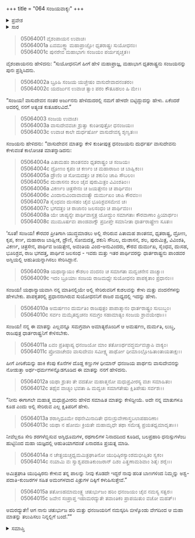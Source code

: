 +++
title = "064 ಸಂಜಯವಾಕ್ಯಃ"
+++

<details><summary>ಪ್ರವೇಶ</summary>


।।   ಓಂ ಓಂ ನಮೋ ನಾರಾಯಣಾಯ।।   ಶ್ರೀ ವೇದವ್ಯಾಸಾಯ ನಮಃ ।।

ಶ್ರೀ ಕೃಷ್ಣದ್ವೈಪಾಯನ ವೇದವ್ಯಾಸ ವಿರಚಿತ  

**ಶ್ರೀ ಮಹಾಭಾರತ**

**ಉದ್ಯೋಗ ಪರ್ವ**

**ಯಾನಸಂಧಿ ಪರ್ವ**

**ಅಧ್ಯಾಯ 64**

</details>


<details><summary>ಸಾರ</summary>

“ವಾಸುದೇವನ ನಂತರ ಅರ್ಜುನನು ಹೇಳಿದುದರಲ್ಲಿ ನಮಗೆ ಹೇಳದೇ ಬಿಟ್ಟಿದ್ದುದನ್ನು ಹೇಳು” ಎಂದು ಧೃತರಾಷ್ಟ್ರನು ಸಂಜಯನನ್ನು ಕೇಳಲು, ಸಂಜಯನು ಅರ್ಜುನನ ಸಂದೇಶವನ್ನು ಪೂರ್ಣಗೊಳಿಸುವುದು (1-16).

</details>


> 05064001 ವೈಶಂಪಾಯನ ಉವಾಚ।  
05064001a ಏವಮುಕ್ತ್ವಾ ಮಹಾಪ್ರಾಜ್ಞೋ ಧೃತರಾಷ್ಟ್ರಃ ಸುಯೋಧನಂ।  
05064001c ಪುನರೇವ ಮಹಾಭಾಗಃ ಸಂಜಯಂ ಪರ್ಯಪೃಚ್ಚತ।।

ವೈಶಂಪಾಯನನು ಹೇಳಿದನು: “ಸುಯೋಧನನಿಗೆ ಹೀಗೆ ಹೇಳಿ ಮಹಾಪ್ರಾಜ್ಞ, ಮಹಾಭಾಗ ಧೃತರಾಷ್ಟ್ರನು ಸಂಜಯನನ್ನು ಪುನಃ ಪ್ರಶ್ನಿಸಿದನು.

> 05064002a ಬ್ರೂಹಿ ಸಂಜಯ ಯಚ್ಚೇಷಂ ವಾಸುದೇವಾದನಂತರಂ।  
05064002c ಯದರ್ಜುನ ಉವಾಚ ತ್ವಾಂ ಪರಂ ಕೌತೂಹಲಂ ಹಿ ಮೇ।।

“ಸಂಜಯ! ವಾಸುದೇವನ ನಂತರ ಅರ್ಜುನನು ಹೇಳಿದುದರಲ್ಲಿ ನಮಗೆ ಹೇಳದೇ ಬಿಟ್ಟಿದ್ದುದನ್ನು ಹೇಳು. ಏಕೆಂದರೆ ಅದರಲ್ಲಿ ನನಗೆ ಅತ್ಯಂತ ಕುತೂಹಲವಿದೆ.”

> 05064003 ಸಂಜಯ ಉವಾಚ।  
05064003a ವಾಸುದೇವವಚಃ ಶ್ರುತ್ವಾ ಕುಂತೀಪುತ್ರೋ ಧನಂಜಯಃ।  
05064003c ಉವಾಚ ಕಾಲೇ ದುರ್ಧರ್ಷೋ ವಾಸುದೇವಸ್ಯ ಶೃಣ್ವತಃ।।

ಸಂಜಯನು ಹೇಳಿದನು: “ವಾಸುದೇವನ ಮಾತನ್ನು ಕೇಳಿ ಕುಂತೀಪುತ್ರ ಧನಂಜಯನು ದುರ್ಧರ್ಷ ವಾಸುದೇವನು ಕೇಳುವಂತೆ ಕಾಲೋಚಿತ ಮಾತನ್ನಾಡಿದನು:

> 05064004a ಪಿತಾಮಹಂ ಶಾಂತನವಂ ಧೃತರಾಷ್ಟ್ರಂ ಚ ಸಂಜಯ।  
05064004c ದ್ರೋಣಂ ಕೃಪಂ ಚ ಕರ್ಣಂ ಚ ಮಹಾರಾಜಂ ಚ ಬಾಹ್ಲಿಕಂ।।  
05064005a ದ್ರೌಣಿಂ ಚ ಸೋಮದತ್ತಂ ಚ ಶಕುನಿಂ ಚಾಪಿ ಸೌಬಲಂ।   
05064005c ದುಃಶಾಸನಂ ಶಲಂ ಚೈವ ಪುರುಮಿತ್ರಂ ವಿವಿಂಶತಿಂ।।  
05064006a ವಿಕರ್ಣಂ ಚಿತ್ರಸೇನಂ ಚ ಜಯತ್ಸೇನಂ ಚ ಪಾರ್ಥಿವಂ।  
05064006c ವಿಂದಾನುವಿಂದಾವಾವಂತ್ಯೌ ದುರ್ಮುಖಂ ಚಾಪಿ ಕೌರವಂ।।  
05064007a ಸೈಂಧವಂ ದುಃಸಹಂ ಚೈವ ಭೂರಿಶ್ರವಸಮೇವ ಚ।  
05064007c ಭಗದತ್ತಂ ಚ ರಾಜಾನಂ ಜಲಸಂಧಂ ಚ ಪಾರ್ಥಿವಂ।।  
05064008a ಯೇ ಚಾಪ್ಯನ್ಯೇ ಪಾರ್ಥಿವಾಸ್ತತ್ರ ಯೋದ್ಧುಂ
	ಸಮಾಗತಾಃ ಕೌರವಾಣಾಂ ಪ್ರಿಯಾರ್ಥಂ।  
> 05064008c ಮುಮೂರ್ಷವಃ ಪಾಂಡವಾಗ್ನೌ ಪ್ರದೀಪ್ತೇ
	ಸಮಾನೀತಾ ಧಾರ್ತರಾಷ್ಟ್ರೇಣ ಸೂತ।।  

‘ಸೂತ! ಸಂಜಯ! ಕೌರವರ ಪ್ರೀತಿಗಾಗಿ ಯುದ್ಧಮಾಡಲು ಅಲ್ಲಿ ಸೇರಿರುವ ಪಿತಾಮಹ ಶಾಂತನವ, ಧೃತರಾಷ್ಟ್ರ, ದ್ರೋಣ, ಕೃಪ, ಕರ್ಣ, ಮಹಾರಾಜ ಬಾಹ್ಲೀಕ, ದ್ರೌಣಿ, ಸೋಮದತ್ತ, ಶಕುನಿ ಸೌಬಲ, ದುಃಶಾಸನ, ಶಲ, ಪುರುಮಿತ್ರ, ವಿವಿಂಶತಿ, ವಿಕರ್ಣ, ಚಿತ್ರಸೇನ, ಪಾರ್ಥಿವ ಜಯತ್ಸೇನ, ಅವಂತಿಯ ವಿಂದ-ಅನುವಿಂದರು, ಕೌರವ ದುರ್ಮುಖ, ಸೈಂಧವ, ದುಃಸಹ, ಭೂರಿಶ್ರವ, ರಾಜ ಭಗದತ್ತ, ಪಾರ್ಥಿವ ಜಲಸಂಧ - ಇವರು ಮತ್ತು ಇತರ ಪಾರ್ಥಿವರನ್ನು ಧಾರ್ತರಾಷ್ಟ್ರನು ಪಾಂಡವರ ಅಗ್ನಿಯಲ್ಲಿ ಆಹುತಿಯನ್ನಾಗಿಸಲು ಸೇರಿಸಿದ್ದಾನೆ.

> 05064009a ಯಥಾನ್ಯಾಯಂ ಕೌಶಲಂ ವಂದನಂ ಚ
	ಸಮಾಗತಾ ಮದ್ವಚನೇನ ವಾಚ್ಯಾಃ।   
> 05064009c ಇದಂ ಬ್ರೂಯಾಃ ಸಂಜಯ ರಾಜಮಧ್ಯೇ
	ಸುಯೋಧನಂ ಪಾಪಕೃತಾಂ ಪ್ರಧಾನಂ।।   

ಸಂಜಯ! ಯಥಾನ್ಯಾಯವಾಗಿ ನನ್ನ ಮಾತಿನಲ್ಲಿಯೇ ಅಲ್ಲಿ ಸೇರಿರುವರಿಗೆ ಕುಶಲವನ್ನು ಕೇಳು ಮತ್ತು ವಂದನೆಗಳನ್ನು ಹೇಳಬೇಕು. ಪಾಪಕೃತರಲ್ಲಿ ಪ್ರಧಾನನಾಗಿರುವ ಸುಯೋಧನನಿಗೆ ರಾಜರ ಮಧ್ಯದಲ್ಲಿ ಇದನ್ನು ಹೇಳು.

> 05064010a ಅಮರ್ಷಣಂ ದುರ್ಮತಿಂ ರಾಜಪುತ್ರಂ
	ಪಾಪಾತ್ಮಾನಂ ಧಾರ್ತರಾಷ್ಟ್ರಂ ಸುಲುಬ್ಧಂ।  
> 05064010c ಸರ್ವಂ ಮಮೈತದ್ವಚನಂ ಸಮಗ್ರಂ
	ಸಹಾಮಾತ್ಯಂ ಸಂಜಯ ಶ್ರಾವಯೇಥಾಃ।।  

ಸಂಜಯ! ನನ್ನ ಈ ಮಾತನ್ನು ಎಲ್ಲವನ್ನೂ ಸಮಗ್ರವಾಗಿ ಅಮಾತ್ಯರೊಂದಿಗೆ ಆ ಅಮರ್ಷಣ, ದುರ್ಮತಿ, ಲುಬ್ಧ, ರಾಜಪುತ್ರ ಧಾರ್ತರಾಷ್ಟ್ರನಿಗೆ ಕೇಳಿಸಬೇಕು.

> 05064011a ಏವಂ ಪ್ರತಿಷ್ಠಾಪ್ಯ ಧನಂಜಯೋ ಮಾಂ
	ತತೋಽರ್ಥವದ್ಧರ್ಮವಚ್ಚಾಪಿ ವಾಕ್ಯಂ।  
> 05064011c ಪ್ರೋವಾಚೇದಂ ವಾಸುದೇವಂ ಸಮೀಕ್ಷ್ಯ
	ಪಾರ್ಥೋ ಧೀಮಾಽಲ್ಲೋಹಿತಾಂತಾಯತಾಕ್ಷಃ।।  

ಹೀಗೆ ಪೀಠಿಕೆಯನ್ನು ಹಾಕಿ ಕೆಂಪು ಕೊನೆಗಳ ದೊಡ್ಡ ಕಣ್ಣುಗಳ ಧೀಮಾನ್ ಧನಂಜಯ ಪಾರ್ಥನು ವಾಸುದೇವನನ್ನು ನೋಡುತ್ತಾ ಅರ್ಥ-ಧರ್ಮಗಳನ್ನೊಡಗೂಡಿದ ಈ ಮಾತನ್ನು ನನಗೆ ಹೇಳಿದನು.

> 05064012a ಯಥಾ ಶ್ರುತಂ ತೇ ವದತೋ ಮಹಾತ್ಮನೋ
	ಮಧುಪ್ರವೀರಸ್ಯ ವಚಃ ಸಮಾಹಿತಂ।  
> 05064012c ತಥೈವ ವಾಚ್ಯಂ ಭವತಾ ಹಿ ಮದ್ವಚಃ
	ಸಮಾಗತೇಷು ಕ್ಷಿತಿಪೇಷು ಸರ್ವಶಃ।।  

“ನೀನು ಈಗಾಗಲೇ ಮಹಾತ್ಮ ಮಧುಪ್ರವೀರನು ಹೇಳಿದ ಸಮಾಹಿತ ಮಾತನ್ನು ಕೇಳಿದ್ದೀಯೆ. ಅದೇ ನನ್ನ ಮಾತುಗಳೂ ಕೂಡ ಎಂದು ಅಲ್ಲಿ ಸೇರಿರುವ ಎಲ್ಲ ಕ್ಷಿತಿಪರಿಗೆ ಹೇಳು.

> 05064013a ಶರಾಗ್ನಿಧೂಮೇ ರಥನೇಮಿನಾದಿತೇ
	ಧನುಃಸ್ರುವೇಣಾಸ್ತ್ರಬಲಾಪಹಾರಿಣಾ।  
> 05064013c ಯಥಾ ನ ಹೋಮಃ ಕ್ರಿಯತೇ ಮಹಾಮೃಧೇ
	ತಥಾ ಸಮೇತ್ಯ ಪ್ರಯತಧ್ವಮಾದೃತಾಃ।।  

ನೀವೆಲ್ಲರೂ ಸೇರಿ ಶರಗಳೆಬ್ಬಿಸುವ ಅಗ್ನಿಧೂಮಗಳ, ರಥಗಾಲಿಗಳ ನಿನಾದದಿಂದ ಕೂಡಿದ, ಬಲಪ್ರಹಾರಿ ಧನುಸ್ಸುಗಳೆಂಬ ಹುಟ್ಟಿನಿಂದ ಮಹಾ ಯಜ್ಞದಲ್ಲಿ ಆಹುತಿಯಾಗದಂತೆ ಏನಾದರೂ ಪ್ರಯತ್ನ ಮಾಡಿ.

> 05064014a ನ ಚೇತ್ಪ್ರಯಚ್ಚಧ್ವಮಮಿತ್ರಘಾತಿನೋ
	ಯುಧಿಷ್ಠಿರಸ್ಯಾಂಶಮಭೀಪ್ಸಿತಂ ಸ್ವಕಂ।  
> 05064014c ನಯಾಮಿ ವಃ ಸ್ವಾಶ್ವಪದಾತಿಕುಂಜರಾನ್
	ದಿಶಂ ಪಿತೄಣಾಮಶಿವಾಂ ಶಿತೈಃ ಶರೈಃ।।  

ಅಮಿತ್ರಘಾತಿ ಯುಧಿಷ್ಠಿರನು ಕೇಳುವ ತನ್ನ ಪಾಲನ್ನು ನೀವು ಕೊಡದೇ ಇದ್ದರೆ ನಾವು ಹರಿತ ಬಾಣಗಳಿಂದ ನಿಮ್ಮನ್ನು ಅಶ್ವ-ಪದಾತಿ-ಕುಂಜರಗಳ ಸಹಿತ ಅಮಂಗಳವಾದ ಪಿತ್ರುಗಳ ದಿಕ್ಕಿಗೆ ಕಳುಹಿಸುತ್ತೇವೆ.”

> 05064015a ತತೋಽಹಮಾಮಂತ್ರ್ಯ ಚತುರ್ಭುಜಂ ಹರಿಂ
	ಧನಂಜಯಂ ಚೈವ ನಮಸ್ಯ ಸತ್ವರಃ।  
> 05064015c ಜವೇನ ಸಂಪ್ರಾಪ್ತ ಇಹಾಮರದ್ಯುತೇ
	ತವಾಂತಿಕಂ ಪ್ರಾಪಯಿತುಂ ವಚೋ ಮಹತ್।।  

ಅಮರದ್ಯುತೇ! ಆಗ ನಾನು ಚತುರ್ಭುಜ ಹರಿ ಮತ್ತು ಧನಂಜಯರಿಗೆ ನಮಸ್ಕರಿಸಿ ಬೀಳ್ಕೊಂಡು ವೇಗದಿಂದ ಆ ಮಹಾ ಮಾತನ್ನು ತಲುಪಿಸಲು ನಿನ್ನಲ್ಲಿಗೆ ಬಂದೆ.””



<details><summary>ಸಮಾಪ್ತಿ</summary>


ಇತಿ ಶ್ರೀ ಮಹಾಭಾರತೇ ಉದ್ಯೋಗ ಪರ್ವಣಿ ಯಾನಸಂಧಿ ಪರ್ವಣಿ ಸಂಜಯವಾಕ್ಯೇ ಚತುಃಷಷ್ಟಿತಮೋಽಧ್ಯಾಯಃ।  
ಇದು ಶ್ರೀ ಮಹಾಭಾರತದಲ್ಲಿ ಉದ್ಯೋಗ ಪರ್ವದಲ್ಲಿ ಯಾನಸಂಧಿ ಪರ್ವದಲ್ಲಿ ಸಂಜಯವಾಕ್ಯದಲ್ಲಿ ಅರವತ್ನಾಲ್ಕನೆಯ ಅಧ್ಯಾಯವು.


</details>
